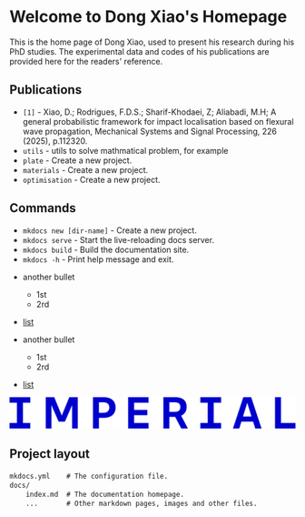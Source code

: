 # Welcome to Dong Xiao's Homepage

This is the home page of Dong Xiao, used to present his research during his PhD studies. The experimental data and codes of his publications are provided here for the readers' reference.


## Publications
* `[1]` - Xiao, D.; Rodrigues, F.D.S.; Sharif-Khodaei, Z; Aliabadi, M.H; A general probabilistic framework for impact localisation based on flexural wave propagation, Mechanical Systems and Signal Processing, 226 (2025), p.112320.
* `utils` - utils to solve mathmatical problem, for example 
* `plate` - Create a new project.
* `materials` - Create a new project.
* `optimisation` - Create a new project.



## Commands

* `mkdocs new [dir-name]` - Create a new project.
* `mkdocs serve` - Start the live-reloading docs server.
* `mkdocs build` - Build the documentation site.
* `mkdocs -h` - Print help message and exit.



- another bullet 
    - 1st
    - 2rd
- [list](https://shiny-xylophone-px7pv4q99xrf7xpw.github.dev/)


- another bullet 
    - 1st
    - 2rd
- [list](https://shiny-xylophone-px7pv4q99xrf7xpw.github.dev/)


![alt text](image.png)



## Project layout

    mkdocs.yml    # The configuration file.
    docs/
        index.md  # The documentation homepage.
        ...       # Other markdown pages, images and other files.
